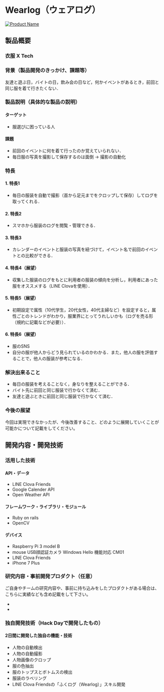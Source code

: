 # Wearlog（ウェアログ）

[![Product Name](image.png)](https://www.youtube.com/watch?v=G5rULR53uMk)

## 製品概要
### 衣服 X Tech

### 背景（製品開発のきっかけ、課題等）
 友達と遊ぶ日，バイトの日，飲み会の日など，何かイベントがあるとき，前回と同じ服を着て行きたくない．

### 製品説明（具体的な製品の説明）
#### ターゲット
 - 服選びに困っている人
#### 課題
 - 前回のイベントに何を着て行ったのか覚えていられない．
 - 毎日服の写真を撮影して保存するのは面倒 → 撮影の自動化

### 特長

#### 1. 特長1
 - 毎日の服装を自動で撮影（首から足元までをクロップして保存）してログを取ってくれる．

#### 2. 特長2
 - スマホから服装のログを閲覧・管理できる．

#### 3. 特長3
 - カレンダーのイベントと服装の写真を紐づけて，イベント名で前回のイベントとの比較ができる．

#### 4. 特長4（展望）
 - 収集した服装のログをもとに利用者の服装の傾向を分析し，利用者にあった服をオススメする（LINE Clovaを使用）．

#### 5. 特長5（展望）
 - 初期設定で属性（10代学生，20代女性，40代主婦など）を設定すると，属性ごとのトレンドがわかり，服業界にとってうれしいかも（ログを売る形（規約に記載などが必要））．
 
#### 6. 特長6（展望）
 -  服のSNS
 - 自分の服が他人からどう見られているのかわかる．また，他人の服を評価することで，他人の服装が参考になる．

### 解決出来ること
 - 毎日の服装を考えることなく，身なりを整えることができる．
 - バイト先に前回と同じ服装で行かなくて済む．
 - 友達と遊ぶときに前回と同じ服装で行かなくて済む．

### 今後の展望
今回は実現できなかったが、今後改善すること、どのように展開していくことが可能かについて記載をしてください。


## 開発内容・開発技術
### 活用した技術
#### API・データ

* LINE Clova Friends
* Google Calender API
* Open Weather API

#### フレームワーク・ライブラリ・モジュール
* Ruby on rails
* OpenCV

#### デバイス
* Raspberry Pi 3 model B
* mouse USB顔認証カメラ Windows Hello 機能対応 CM01
* LINE Clova Friends
* iPhone 7 Plus

### 研究内容・事前開発プロダクト（任意）
ご自身やチームの研究内容や、事前に持ち込みをしたプロダクトがある場合は、こちらに実績なども含め記載をして下さい。

* 
* 


### 独自開発技術（Hack Dayで開発したもの）
#### 2日間に開発した独自の機能・技術
* 人物の自動検出
* 人物の自動撮影
* 人物画像のクロップ
* 服の色抽出
* 服のトップスとボトムスの検出
* 服装のラベリング
* LINE Clova Friendsの「ふくログ（Wearlog）」スキル開発
